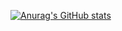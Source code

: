 [![Anurag's GitHub stats](https://github-readme-stats.vercel.app/api?username=zip15&show_icons=true&theme=radical&include_all_commits=true)](https://github.com/anuraghazra/github-readme-stats)

